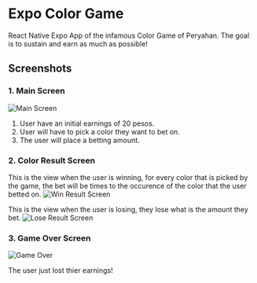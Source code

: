
# Expo Color Game

React Native Expo App of the infamous Color Game of Peryahan. The goal is to sustain and earn as much as possible!

## Screenshots

### 1. Main Screen

![Main Screen](https://github.com/user-attachments/assets/8dc3c570-1f3f-4271-a124-52d6dab8a86c)

1. User have an initial earnings of 20 pesos.
2. User will have to pick a color they want to bet on.
3. The user will place a betting amount.

### 2. Color Result Screen

This is the view when the user is winning, for every color that is picked by the game, the bet will be times to the occurence of the color that the user betted on.
![Win Result Screen](https://github.com/user-attachments/assets/9dc8a529-cf3d-4393-a8f8-2a2b113b7276)

This is the view when the user is losing, they lose what is the amount they bet.
![Lose Result Screen](https://github.com/user-attachments/assets/b20aa705-1475-4584-acce-e9bf762c1fb2)

### 3. Game Over Screen

![Game Over](https://github.com/user-attachments/assets/407921bb-4175-45a8-a474-f803b0074390)

The user just lost thier earnings!
